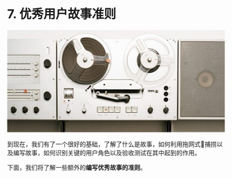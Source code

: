 # 7. 优秀用户故事准则

![准则](images/criterion.jpg)

到现在，我们有了一个很好的基础，了解了什么是故事，如何利用拖网式捕捞以及编写故事，如何识别关键的用户角色以及验收测试在其中起到的作用。

下面，我们将了解一些额外的**编写优秀故事的准则**。
